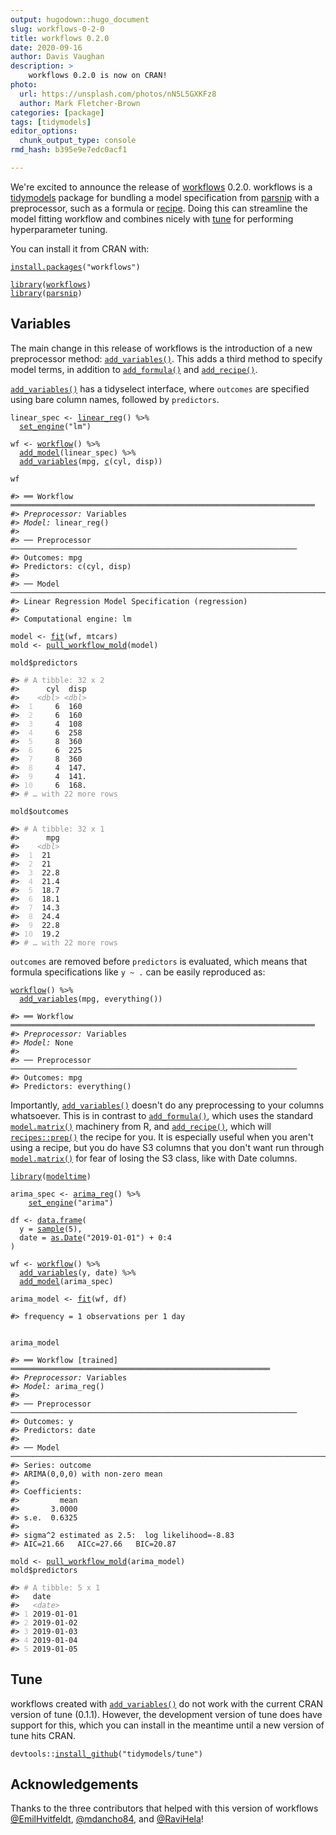 ```yaml
---
output: hugodown::hugo_document
slug: workflows-0-2-0
title: workflows 0.2.0
date: 2020-09-16
author: Davis Vaughan
description: >
    workflows 0.2.0 is now on CRAN!
photo:
  url: https://unsplash.com/photos/nN5L5GXKFz8
  author: Mark Fletcher-Brown
categories: [package] 
tags: [tidymodels]
editor_options: 
  chunk_output_type: console
rmd_hash: b395e9e7edc0acf1

---
```


We're excited to announce the release of [workflows](https://workflows.tidymodels.org/) 0.2.0. workflows is a [tidymodels](https://www.tidymodels.org/) package for bundling a model specification from [parsnip](https://parsnip.tidymodels.org/) with a preprocessor, such as a formula or [recipe](https://recipes.tidymodels.org/). Doing this can streamline the model fitting workflow and combines nicely with [tune](https://tune.tidymodels.org/) for performing hyperparameter tuning.

You can install it from CRAN with:

<div class="highlight">

<pre class='chroma'><code class='language-r' data-lang='r'><span class='nf'><a href='https://rdrr.io/r/utils/install.packages.html'>install.packages</a></span>(<span class='s'>"workflows"</span>)
</code></pre>

</div>

<div class="highlight">

<pre class='chroma'><code class='language-r' data-lang='r'><span class='nf'><a href='https://rdrr.io/r/base/library.html'>library</a></span>(<span class='k'><a href='https://github.com/tidymodels/workflows'>workflows</a></span>)
<span class='nf'><a href='https://rdrr.io/r/base/library.html'>library</a></span>(<span class='k'><a href='https://parsnip.tidymodels.org'>parsnip</a></span>)
</code></pre>

</div>

Variables
---------

The main change in this release of workflows is the introduction of a new preprocessor method: [`add_variables()`](https://workflows.tidymodels.org//reference/add_variables.html). This adds a third method to specify model terms, in addition to [`add_formula()`](https://workflows.tidymodels.org//reference/add_formula.html) and [`add_recipe()`](https://workflows.tidymodels.org//reference/add_recipe.html).

[`add_variables()`](https://workflows.tidymodels.org//reference/add_variables.html) has a tidyselect interface, where `outcomes` are specified using bare column names, followed by `predictors`.

<div class="highlight">

<pre class='chroma'><code class='language-r' data-lang='r'><span class='k'>linear_spec</span> <span class='o'>&lt;-</span> <span class='nf'><a href='https://parsnip.tidymodels.org/reference/linear_reg.html'>linear_reg</a></span>() <span class='o'>%&gt;%</span>
  <span class='nf'><a href='https://parsnip.tidymodels.org/reference/set_engine.html'>set_engine</a></span>(<span class='s'>"lm"</span>)

<span class='k'>wf</span> <span class='o'>&lt;-</span> <span class='nf'><a href='https://workflows.tidymodels.org//reference/workflow.html'>workflow</a></span>() <span class='o'>%&gt;%</span>
  <span class='nf'><a href='https://workflows.tidymodels.org//reference/add_model.html'>add_model</a></span>(<span class='k'>linear_spec</span>) <span class='o'>%&gt;%</span>
  <span class='nf'><a href='https://workflows.tidymodels.org//reference/add_variables.html'>add_variables</a></span>(<span class='k'>mpg</span>, <span class='nf'><a href='https://rdrr.io/r/base/c.html'>c</a></span>(<span class='k'>cyl</span>, <span class='k'>disp</span>))

<span class='k'>wf</span>

<span class='c'>#&gt; ══ Workflow ════════════════════════════════════════════════════════════════════</span>
<span class='c'>#&gt; <span style='font-style: italic;'>Preprocessor:</span><span> Variables</span></span>
<span class='c'>#&gt; <span style='font-style: italic;'>Model:</span><span> linear_reg()</span></span>
<span class='c'>#&gt; </span>
<span class='c'>#&gt; ── Preprocessor ────────────────────────────────────────────────────────────────</span>
<span class='c'>#&gt; Outcomes: mpg</span>
<span class='c'>#&gt; Predictors: c(cyl, disp)</span>
<span class='c'>#&gt; </span>
<span class='c'>#&gt; ── Model ───────────────────────────────────────────────────────────────────────</span>
<span class='c'>#&gt; Linear Regression Model Specification (regression)</span>
<span class='c'>#&gt; </span>
<span class='c'>#&gt; Computational engine: lm</span>
</code></pre>

</div>

<div class="highlight">

<pre class='chroma'><code class='language-r' data-lang='r'><span class='k'>model</span> <span class='o'>&lt;-</span> <span class='nf'><a href='https://rdrr.io/pkg/generics/man/fit.html'>fit</a></span>(<span class='k'>wf</span>, <span class='k'>mtcars</span>)
<span class='k'>mold</span> <span class='o'>&lt;-</span> <span class='nf'><a href='https://workflows.tidymodels.org//reference/workflow-extractors.html'>pull_workflow_mold</a></span>(<span class='k'>model</span>)

<span class='k'>mold</span><span class='o'>$</span><span class='k'>predictors</span>

<span class='c'>#&gt; <span style='color: #949494;'># A tibble: 32 x 2</span></span>
<span class='c'>#&gt;      cyl  disp</span>
<span class='c'>#&gt;    <span style='color: #949494;font-style: italic;'>&lt;dbl&gt;</span><span> </span><span style='color: #949494;font-style: italic;'>&lt;dbl&gt;</span></span>
<span class='c'>#&gt; <span style='color: #BCBCBC;'> 1</span><span>     6  160 </span></span>
<span class='c'>#&gt; <span style='color: #BCBCBC;'> 2</span><span>     6  160 </span></span>
<span class='c'>#&gt; <span style='color: #BCBCBC;'> 3</span><span>     4  108 </span></span>
<span class='c'>#&gt; <span style='color: #BCBCBC;'> 4</span><span>     6  258 </span></span>
<span class='c'>#&gt; <span style='color: #BCBCBC;'> 5</span><span>     8  360 </span></span>
<span class='c'>#&gt; <span style='color: #BCBCBC;'> 6</span><span>     6  225 </span></span>
<span class='c'>#&gt; <span style='color: #BCBCBC;'> 7</span><span>     8  360 </span></span>
<span class='c'>#&gt; <span style='color: #BCBCBC;'> 8</span><span>     4  147.</span></span>
<span class='c'>#&gt; <span style='color: #BCBCBC;'> 9</span><span>     4  141.</span></span>
<span class='c'>#&gt; <span style='color: #BCBCBC;'>10</span><span>     6  168.</span></span>
<span class='c'>#&gt; <span style='color: #949494;'># … with 22 more rows</span></span>

<span class='k'>mold</span><span class='o'>$</span><span class='k'>outcomes</span>

<span class='c'>#&gt; <span style='color: #949494;'># A tibble: 32 x 1</span></span>
<span class='c'>#&gt;      mpg</span>
<span class='c'>#&gt;    <span style='color: #949494;font-style: italic;'>&lt;dbl&gt;</span></span>
<span class='c'>#&gt; <span style='color: #BCBCBC;'> 1</span><span>  21  </span></span>
<span class='c'>#&gt; <span style='color: #BCBCBC;'> 2</span><span>  21  </span></span>
<span class='c'>#&gt; <span style='color: #BCBCBC;'> 3</span><span>  22.8</span></span>
<span class='c'>#&gt; <span style='color: #BCBCBC;'> 4</span><span>  21.4</span></span>
<span class='c'>#&gt; <span style='color: #BCBCBC;'> 5</span><span>  18.7</span></span>
<span class='c'>#&gt; <span style='color: #BCBCBC;'> 6</span><span>  18.1</span></span>
<span class='c'>#&gt; <span style='color: #BCBCBC;'> 7</span><span>  14.3</span></span>
<span class='c'>#&gt; <span style='color: #BCBCBC;'> 8</span><span>  24.4</span></span>
<span class='c'>#&gt; <span style='color: #BCBCBC;'> 9</span><span>  22.8</span></span>
<span class='c'>#&gt; <span style='color: #BCBCBC;'>10</span><span>  19.2</span></span>
<span class='c'>#&gt; <span style='color: #949494;'># … with 22 more rows</span></span>
</code></pre>

</div>

`outcomes` are removed before `predictors` is evaluated, which means that formula specifications like `y ~ .` can be easily reproduced as:

<div class="highlight">

<pre class='chroma'><code class='language-r' data-lang='r'><span class='nf'><a href='https://workflows.tidymodels.org//reference/workflow.html'>workflow</a></span>() <span class='o'>%&gt;%</span>
  <span class='nf'><a href='https://workflows.tidymodels.org//reference/add_variables.html'>add_variables</a></span>(<span class='k'>mpg</span>, <span class='nf'>everything</span>())

<span class='c'>#&gt; ══ Workflow ════════════════════════════════════════════════════════════════════</span>
<span class='c'>#&gt; <span style='font-style: italic;'>Preprocessor:</span><span> Variables</span></span>
<span class='c'>#&gt; <span style='font-style: italic;'>Model:</span><span> None</span></span>
<span class='c'>#&gt; </span>
<span class='c'>#&gt; ── Preprocessor ────────────────────────────────────────────────────────────────</span>
<span class='c'>#&gt; Outcomes: mpg</span>
<span class='c'>#&gt; Predictors: everything()</span>
</code></pre>

</div>

Importantly, [`add_variables()`](https://workflows.tidymodels.org//reference/add_variables.html) doesn't do any preprocessing to your columns whatsoever. This is in contrast to [`add_formula()`](https://workflows.tidymodels.org//reference/add_formula.html), which uses the standard [`model.matrix()`](https://rdrr.io/r/stats/model.matrix.html) machinery from R, and [`add_recipe()`](https://workflows.tidymodels.org//reference/add_recipe.html), which will [`recipes::prep()`](https://recipes.tidymodels.org/reference/prep.html) the recipe for you. It is especially useful when you aren't using a recipe, but you do have S3 columns that you don't want run through [`model.matrix()`](https://rdrr.io/r/stats/model.matrix.html) for fear of losing the S3 class, like with Date columns.

<div class="highlight">

<pre class='chroma'><code class='language-r' data-lang='r'><span class='nf'><a href='https://rdrr.io/r/base/library.html'>library</a></span>(<span class='k'><a href='https://github.com/business-science/modeltime'>modeltime</a></span>)

<span class='k'>arima_spec</span> <span class='o'>&lt;-</span> <span class='nf'><a href='https://rdrr.io/pkg/modeltime/man/arima_reg.html'>arima_reg</a></span>() <span class='o'>%&gt;%</span>
    <span class='nf'><a href='https://parsnip.tidymodels.org/reference/set_engine.html'>set_engine</a></span>(<span class='s'>"arima"</span>)

<span class='k'>df</span> <span class='o'>&lt;-</span> <span class='nf'><a href='https://rdrr.io/r/base/data.frame.html'>data.frame</a></span>(
  y = <span class='nf'><a href='https://rdrr.io/r/base/sample.html'>sample</a></span>(<span class='m'>5</span>),
  date = <span class='nf'><a href='https://rdrr.io/r/base/as.Date.html'>as.Date</a></span>(<span class='s'>"2019-01-01"</span>) <span class='o'>+</span> <span class='m'>0</span><span class='o'>:</span><span class='m'>4</span>
)

<span class='k'>wf</span> <span class='o'>&lt;-</span> <span class='nf'><a href='https://workflows.tidymodels.org//reference/workflow.html'>workflow</a></span>() <span class='o'>%&gt;%</span>
  <span class='nf'><a href='https://workflows.tidymodels.org//reference/add_variables.html'>add_variables</a></span>(<span class='k'>y</span>, <span class='k'>date</span>) <span class='o'>%&gt;%</span>
  <span class='nf'><a href='https://workflows.tidymodels.org//reference/add_model.html'>add_model</a></span>(<span class='k'>arima_spec</span>)

<span class='k'>arima_model</span> <span class='o'>&lt;-</span> <span class='nf'><a href='https://rdrr.io/pkg/generics/man/fit.html'>fit</a></span>(<span class='k'>wf</span>, <span class='k'>df</span>)

<span class='c'>#&gt; frequency = 1 observations per 1 day</span>


<span class='k'>arima_model</span>

<span class='c'>#&gt; ══ Workflow [trained] ══════════════════════════════════════════════════════════</span>
<span class='c'>#&gt; <span style='font-style: italic;'>Preprocessor:</span><span> Variables</span></span>
<span class='c'>#&gt; <span style='font-style: italic;'>Model:</span><span> arima_reg()</span></span>
<span class='c'>#&gt; </span>
<span class='c'>#&gt; ── Preprocessor ────────────────────────────────────────────────────────────────</span>
<span class='c'>#&gt; Outcomes: y</span>
<span class='c'>#&gt; Predictors: date</span>
<span class='c'>#&gt; </span>
<span class='c'>#&gt; ── Model ───────────────────────────────────────────────────────────────────────</span>
<span class='c'>#&gt; Series: outcome </span>
<span class='c'>#&gt; ARIMA(0,0,0) with non-zero mean </span>
<span class='c'>#&gt; </span>
<span class='c'>#&gt; Coefficients:</span>
<span class='c'>#&gt;         mean</span>
<span class='c'>#&gt;       3.0000</span>
<span class='c'>#&gt; s.e.  0.6325</span>
<span class='c'>#&gt; </span>
<span class='c'>#&gt; sigma^2 estimated as 2.5:  log likelihood=-8.83</span>
<span class='c'>#&gt; AIC=21.66   AICc=27.66   BIC=20.87</span>
</code></pre>

</div>

<div class="highlight">

<pre class='chroma'><code class='language-r' data-lang='r'><span class='k'>mold</span> <span class='o'>&lt;-</span> <span class='nf'><a href='https://workflows.tidymodels.org//reference/workflow-extractors.html'>pull_workflow_mold</a></span>(<span class='k'>arima_model</span>)
<span class='k'>mold</span><span class='o'>$</span><span class='k'>predictors</span>

<span class='c'>#&gt; <span style='color: #949494;'># A tibble: 5 x 1</span></span>
<span class='c'>#&gt;   date      </span>
<span class='c'>#&gt;   <span style='color: #949494;font-style: italic;'>&lt;date&gt;</span><span>    </span></span>
<span class='c'>#&gt; <span style='color: #BCBCBC;'>1</span><span> 2019-01-01</span></span>
<span class='c'>#&gt; <span style='color: #BCBCBC;'>2</span><span> 2019-01-02</span></span>
<span class='c'>#&gt; <span style='color: #BCBCBC;'>3</span><span> 2019-01-03</span></span>
<span class='c'>#&gt; <span style='color: #BCBCBC;'>4</span><span> 2019-01-04</span></span>
<span class='c'>#&gt; <span style='color: #BCBCBC;'>5</span><span> 2019-01-05</span></span>
</code></pre>

</div>

Tune
----

workflows created with [`add_variables()`](https://workflows.tidymodels.org//reference/add_variables.html) do not work with the current CRAN version of tune (0.1.1). However, the development version of tune does have support for this, which you can install in the meantime until a new version of tune hits CRAN.

<div class="highlight">

<pre class='chroma'><code class='language-r' data-lang='r'><span class='k'>devtools</span>::<span class='nf'><a href='https://devtools.r-lib.org//reference/remote-reexports.html'>install_github</a></span>(<span class='s'>"tidymodels/tune"</span>)
</code></pre>

</div>

Acknowledgements
----------------

Thanks to the three contributors that helped with this version of workflows [@EmilHvitfeldt](https://github.com/EmilHvitfeldt), [@mdancho84](https://github.com/mdancho84), and [@RaviHela](https://github.com/RaviHela)!

